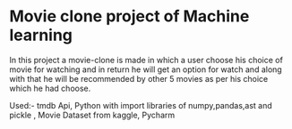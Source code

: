# Movie clone project of Machine learning

In this project a movie-clone is made in which a user choose his choice of movie for watching and in return he will get an option for watch and along with that he will be recommended by other 5 movies as per his choice which he had choose.

Used:-
tmdb Api,
Python with import libraries of numpy,pandas,ast and pickle ,
Movie Dataset from kaggle,
Pycharm
